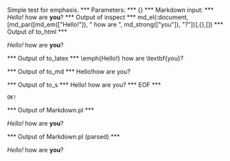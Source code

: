 Simple test for emphasis.
*** Parameters: ***
{}
*** Markdown input: ***
*Hello!* how are **you**?
*** Output of inspect ***
md_el(:document,[md_par([md_em(["Hello!"]), " how are ", md_strong(["you"]), "?"])],{},[])
*** Output of to_html ***

<p><em>Hello!</em> how are <strong>you</strong>?</p>

*** Output of to_latex ***
\emph{Hello!} how are \textbf{you}?


*** Output of to_md ***
Hello!how are you?


*** Output of to_s ***
Hello! how are you?
*** EOF ***



	OK!



*** Output of Markdown.pl ***
<p><em>Hello!</em> how are <strong>you</strong>?</p>

*** Output of Markdown.pl (parsed) ***
<p
      ><em>Hello!</em
      > how are <strong>you</strong
      >?</p
  >